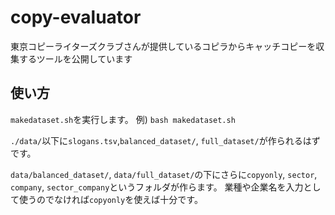 # copy-evaluator
東京コピーライターズクラブさんが提供しているコピラからキャッチコピーを収集するツールを公開しています

## 使い方
`makedataset.sh`を実行します。
例)
```bash makedataset.sh```

`./data/`以下に`slogans.tsv`,`balanced_dataset/`, `full_dataset/`が作られるはずです。

`data/balanced_dataset/`, `data/full_dataset/`の下にさらに`copyonly`, `sector`, `company`, `sector_company`というフォルダが作らます。
業種や企業名を入力として使うのでなければ`copyonly`を使えば十分です。

